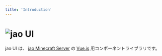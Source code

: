 ```yaml
---
title: 'Introduction'
---
```


# ![jao UI](https://user-images.githubusercontent.com/23224932/114276380-51370e80-9a61-11eb-9c72-615340a4d4b8.png)

jao UI は、 [jao Minecraft Server](https://jaoafa.com/) の [Vue.js](https://v3.ja.vuejs.org/) 用コンポーネントライブラリです。
